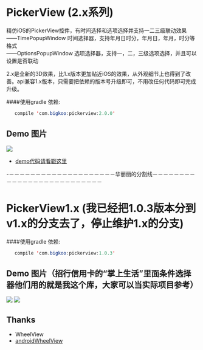 PickerView (2.x系列)
==========

精仿iOS的PickerView控件，有时间选择和选项选择并支持一二三级联动效果   
——TimePopupWindow  时间选择器，支持年月日时分，年月日，年月，时分等格式   
——OptionsPopupWindow  选项选择器，支持一，二，三级选项选择，并且可以设置是否联动    

2.x是全新的3D效果，比1.x版本更加贴近iOS的效果，从外观细节上也得到了改善。api兼容1.x版本，只需要把依赖的版本号升级即可，不用改任何代码即可完成升级。

####使用gradle 依赖:
```java
   compile 'com.bigkoo:pickerview:2.0.0'
```

## Demo 图片
![](https://github.com/saiwu-bigkoo/PickerView/blob/master/preview/pickerdemo.gif)

- [demo代码请看戳这里](https://github.com/saiwu-bigkoo/Android-PickerView/blob/master/app/src/main/java/com/bigkoo/pickerviewdemo/MainActivity.java)


-－－－－－－－－－－－－－－－－－－－－华丽丽的分割线－－－－－－－－－－－－－－－－－－－－－－－－－－

PickerView1.x (我已经把1.0.3版本分到v1.x的分支去了，停止维护1.x的分支)
==========

####使用gradle 依赖:
```java
   compile 'com.bigkoo:pickerview:1.0.3'
```

## Demo 图片（招行信用卡的“掌上生活”里面条件选择器他们用的就是我这个库，大家可以当实际项目参考）
![](https://github.com/saiwu-bigkoo/PickerView/blob/master/preview/pickerdemo1x.gif)
![](https://github.com/saiwu-bigkoo/Android-PickerView/blob/master/preview/pickerdemo_zhangshangshenghuo.gif)


## Thanks

- WheelView
- [androidWheelView](https://github.com/weidongjian/androidWheelView/)
